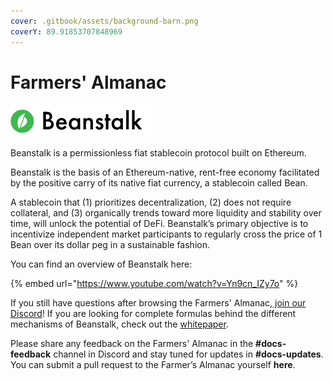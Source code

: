 ```yaml
---
cover: .gitbook/assets/background-barn.png
coverY: 89.91853707848969
---
```


# Farmers' Almanac

![](.gitbook/assets/logo.png)

Beanstalk is a permissionless fiat stablecoin protocol built on Ethereum.

Beanstalk is the basis of an Ethereum-native, rent-free economy facilitated by the positive carry of its native fiat currency, a stablecoin called Bean.

A stablecoin that (1) prioritizes decentralization, (2) does not require collateral, and (3) organically trends toward more liquidity and stability over time, will unlock the potential of DeFi. Beanstalk’s primary objective is to incentivize independent market participants to regularly cross the price of 1 Bean over its dollar peg in a sustainable fashion.

You can find an overview of Beanstalk here:

{% embed url="https://www.youtube.com/watch?v=Yn9cn_IZy7o" %}

If you still have questions after browsing the Farmers' Almanac,[ join our Discord](https://discord.gg/beanstalk)! If you are looking for complete formulas behind the different mechanisms of Beanstalk, check out the [whitepaper](https://bean.money/docs/beanstalk.pdf).

Please share any feedback on the Farmers' Almanac in the **#docs-feedback** channel in Discord and stay tuned for updates in **#docs-updates**. You can submit a pull request to the Farmer’s Almanac yourself **here**.
